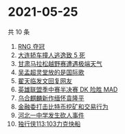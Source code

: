 # 2021-05-25

共 10 条

<!-- BEGIN -->
<!-- 最后更新时间 Tue May 25 2021 00:21:55 GMT+0800 (China Standard Time) -->

1. [RNG 夺冠](https://www.zhihu.com/search?q=rng)
2. [大连轿车撞人逃逸致 5 死](https://www.zhihu.com/search?q=大连车祸)
3. [甘肃马拉松越野赛遭遇极端天气](https://www.zhihu.com/search?q=甘肃马拉松)
4. [吴孟超灵堂放的是国际歌](https://www.zhihu.com/search?q=吴孟超)
5. [翟天临发文回复网友](https://www.zhihu.com/search?q=翟天临)
6. [英雄联盟季中赛半决赛 DK 险胜 MAD](https://www.zhihu.com/search?q=英雄联盟)
7. [乌合麒麟新作缅怀袁隆平](https://www.zhihu.com/search?q=乌合麒麟新作)
8. [金融委打击比特币挖矿和交易行为](https://www.zhihu.com/search?q=金融委打击比特币)
9. [河北一中学发生砍人事件](https://www.zhihu.com/search?q=河北中学砍人)
10. [独行侠113:103力克快船](https://www.zhihu.com/search?q=独行侠)

<!-- END -->
